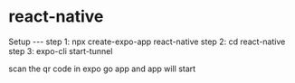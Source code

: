# react-native
Setup --- 
step 1: npx create-expo-app react-native
step 2: cd react-native
step 3: expo-cli start-tunnel

scan the qr code in expo go app 
and app will start